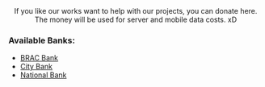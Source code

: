 <div align="center">
	If you like our works want to help with our projects, you can donate here. The money will be used for server and mobile data costs. xD
</div>

<div align="left">
	<h3>Available Banks:</h3>
</div>

- [BRAC Bank](./bank/brac_bank.md)
- [City Bank](./bank/city_bank.md)
- [National Bank](./bank/national_bank.md)
